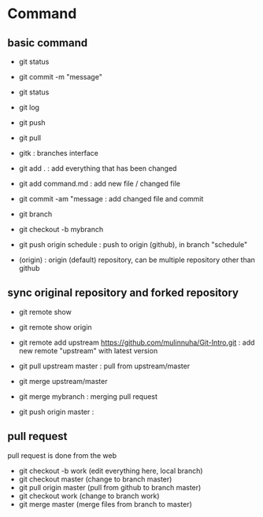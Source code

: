 # Command

## basic command
- git status
- git commit -m "message"
- git status
- git log
- git push
- git pull 
- gitk                        : branches interface
- git add .                   : add everything that has been changed
- git add command.md          : add new file / changed file
- git commit -am "message     : add changed file and commit

- git branch
- git checkout -b mybranch
- git push origin schedule    : push to origin (github), in branch "schedule"
- (origin)                    : origin (default) repository, can be multiple repository other than github


## sync original repository and forked repository
- git remote show
- git remote show origin
- git remote add upstream https://github.com/mulinnuha/Git-Intro.git    : add new remote "upstream" with latest version
- git pull upstream master    : pull from upstream/master 
- git merge upstream/master

- git merge mybranch          : merging pull request
- git push origin master      : 


## pull request
pull request is done from the web

- git checkout -b work (edit everything here, local branch)
- git checkout master (change to branch master)
- git pull origin master (pull from github to branch master)
- git checkout work (change to branch work)
- git merge master (merge files from branch to master)
